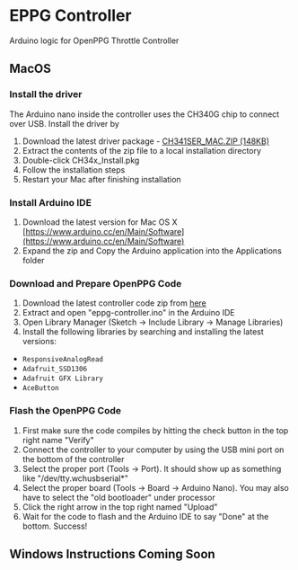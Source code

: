 # EPPG Controller
Arduino logic for OpenPPG Throttle Controller


## MacOS
### Install the driver

The Arduino nano inside the controller uses the CH340G chip to connect over USB. Install the driver by

1. Download the latest driver package - [CH341SER_MAC.ZIP (148KB)](https://www.google.com/url?q=https://kig.re/downloads/CH341SER_MAC.ZIP&sa=D&ust=1529887332687000)
2. Extract the contents of the zip file to a local installation directory
3. Double-click CH34x_Install.pkg
4. Follow the installation steps
5. Restart your Mac after finishing installation

### Install Arduino IDE

1. Download the latest version for Mac OS X [https://www.arduino.cc/en/Main/Software](https://www.arduino.cc/en/Main/Software)
2. Expand the zip and Copy the Arduino application into the Applications folder

### Download and Prepare OpenPPG Code

1. Download the latest controller code zip from [here](https://github.com/openppg/eppg-controller/archive/master.zip)
2. Extract and open "eppg-controller.ino" in the Arduino IDE
3. Open Library Manager (Sketch -> Include Library -> Manage Libraries)
4. Install the following libraries by searching and installing the latest versions:
- `ResponsiveAnalogRead`
- `Adafruit_SSD1306`
- `Adafruit GFX Library`
- `AceButton`

### Flash the OpenPPG Code

1. First make sure the code compiles by hitting the check button in the top right name "Verify"
2. Connect the controller to your computer by using the USB mini port on the bottom of the controller
3. Select the proper port (Tools -> Port). It should show up as something like "/dev/tty.wchusbserial*"
4. Select the proper board (Tools -> Board -> Arduino Nano). You may also have to select the "old bootloader" under processor
5. Click the right arrow in the top right named "Upload"
6. Wait for the code to flash and the Arduino IDE to say "Done" at the bottom. Success!

## Windows Instructions Coming Soon
